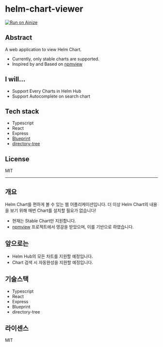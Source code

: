 # helm-chart-viewer
[![Run on Ainize](https://ainize.ai/images/run_on_ainize_button.svg)](https://master-helm-chart-viewer-kyoungsik-dev.endpoint.ainize.ai/)


## Abstract
A web application to view Helm Chart.
- Currently, only stable charts are supported.
- Inspired by and Based on [npmview](https://github.com/pd4d10/npmview)

## I will...
- Support Every Charts in Helm Hub
- Support Autocomplete on search chart

## Tech stack
- Typescript
- React
- Express
- [Blueprint](https://blueprintjs.com/)
- [directory-tree](https://github.com/mihneadb/node-directory-tree)

## License
MIT

---
## 개요
Helm Chart를 편하게 볼 수 있는 웹 어플리케이션입니다. 더 이상 Helm Chart의 내용을 보기 위해 매번 Chart를 설치할 필요가 없습니다!
- 현재는 Stable Chart만 지원합니다. 
- [npmview](https://github.com/pd4d10/npmview) 프로젝트에서 영감을 받았으며, 이를 기반으로 하였습니다.

## 앞으로는
- Helm Hub의 모든 차트를 지원할 예정입니다.
- Chart 검색 시 자동완성을 지원할 예정입니다.

## 기술스택
- Typescript
- React
- Express
- Blueprint
- directory-tree

## 라이센스
MIT
